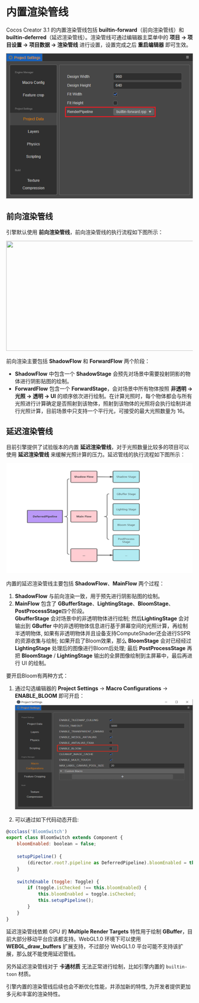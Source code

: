 # 内置渲染管线

Cocos Creator 3.1 的内置渲染管线包括 **builtin-forward**（前向渲染管线）和 **builtin-deferred**（延迟渲染管线）。渲染管线可通过编辑器主菜单中的 **项目 -> 项目设置 -> 项目数据 -> 渲染管线** 进行设置，设置完成之后 **重启编辑器** 即可生效。

![setting](./image/setting.png)

## 前向渲染管线

引擎默认使用 **前向渲染管线**，前向渲染管线的执行流程如下图所示：

<img src="./image/forward-pipeline.png" width=760 height=296></img>

前向渲染主要包括 **ShadowFlow** 和 **ForwardFlow** 两个阶段：
- **ShadowFlow** 中包含一个 **ShadowStage** 会预先对场景中需要投射阴影的物体进行阴影贴图的绘制。
- **ForwardFlow** 包含一个 **ForwardStage**，会对场景中所有物体按照 **非透明 -> 光照 -> 透明 -> UI** 的顺序依次进行绘制。在计算光照时，每个物体都会与所有光照进行计算确定是否照射到该物体，照射到该物体的光照将会执行绘制并进行光照计算，目前场景中只支持一个平行光，可接受的最大光照数量为 16。

## 延迟渲染管线

目前引擎提供了试验版本的内置 **延迟渲染管线**，对于光照数量比较多的项目可以使用 **延迟渲染管线** 来缓解光照计算的压力。延迟管线的执行流程如下图所示：

<img src="./image/DeferredPipeline.png" width=760 height=296></img>

内置的延迟渲染管线主要包括 **ShadowFlow**、**MainFlow** 两个过程：
1. **ShadowFlow** 与前向渲染一致，用于预先进行阴影贴图的绘制。
2. **MainFlow** 包含了 **GBufferStage**、**LightingStage**、**BloomStage**、**PostProcessStage**四个阶段。  
**GbufferStage** 会对场景中的非透明物体进行绘制;
然后**LightingStage** 会对输出到 **GBuffer** 中的非透明物体信息进行基于屏幕空间的光照计算，再绘制半透明物体, 如果有非透明物体并且设备支持ComputeShader还会进行SSPR的资源收集与绘制; 如果开启了Bloom效果，那么 **BloomStage** 会对已经经过 **LightingStage** 处理后的图像进行Bloom后处理; 最后 **PostProcessStage** 再把 **BloomStage** / **LightingStage** 输出的全屏图像绘制到主屏幕中，最后再进行 UI 的绘制。

要开启Bloom有两种方式：

1. 通过勾选编辑器的 **Project Settings** -> **Macro Configurations** -> **ENABLE_BLOOM** 即可开启：
<img src="./image/BloomEnable.png" width=760 height=296></img>

2. 可以通过如下代码动态开启:
```js
@ccclass('BloomSwitch')
export class BloomSwitch extends Component {
    bloomEnabled: boolean = false;

    setupPipeline() {
        (director.root?.pipeline as DeferredPipeline).bloomEnabled = this.bloomEnabled;
    }

    switchEnable (toggle: Toggle) {
        if (toggle.isChecked !== this.bloomEnabled) {
            this.bloomEnabled = toggle.isChecked;
            this.setupPipeline();
        }
    }
}
```

延迟渲染管线依赖 GPU 的 **Multiple Render Targets** 特性用于绘制 **GBuffer**，目前大部分移动平台应该都支持。WebGL1.0 环境下可以使用 **WEBGL_draw_buffers** 扩展支持，不过部分 WebGL1.0 平台可能不支持该扩展，那么就不能使用延迟管线。

另外延迟渲染管线对于 **卡通材质** 无法正常进行绘制，比如引擎内置的 `builtin-toon` 材质。

引擎内置的渲染管线后续也会不断优化性能，并添加新的特性, 为开发者提供更加多元和丰富的渲染特性。
